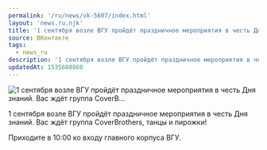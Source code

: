 ```yaml
---
permalink: '/ru/news/vk-5607/index.html'
layout: 'news.ru.njk'
title: '1 сентября возле ВГУ пройдёт праздничное мероприятия в честь Дня знаний. Вас ждёт группа CoverB…'
source: ВКонтакте
tags:
  - news_ru
description: '1 сентября возле ВГУ пройдёт праздничное мероприятия в честь Дня знаний. Вас ждёт группа CoverB…'
updatedAt: 1535608860
---
```

![1 сентября возле ВГУ пройдёт праздничное мероприятия в честь Дня знаний. Вас ждёт группа CoverB…](https://sun9-69.userapi.com/impf/c846418/v846418169/d64e9/1ZOjDzbOBys.jpg?size=1080x607&quality=96&proxy=1&sign=30d341b6248d7194e8d80e21b3625fdd&c_uniq_tag=u6l9Iuu-LxXagKGNKDcctAqusPZXRQb9HwL14iLWpos&type=album)

1 сентября возле ВГУ пройдёт праздничное мероприятия в честь Дня знаний. Вас ждёт группа CoverBrothers, танцы и пирожки!

Приходите в 10:00 ко входу главного корпуса ВГУ.
